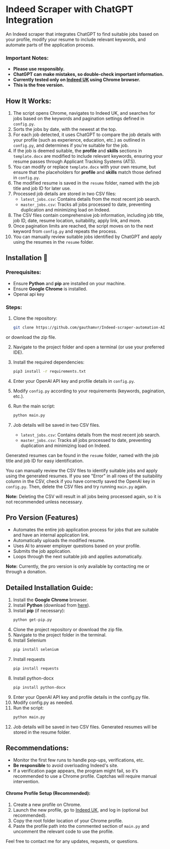 # Indeed Scraper with ChatGPT Integration

An Indeed scraper that integrates ChatGPT to find suitable jobs based on your profile, modify your resume to include relevant keywords, and automate parts of the application process.

### Important Notes:
- **Please use responsibly.**
- **ChatGPT can make mistakes, so double-check important information.**
- **Currently tested only on [Indeed UK](https://uk.indeed.com/) using Chrome browser.**
- **This is the free version.**

## How It Works:

1. The script opens Chrome, navigates to Indeed UK, and searches for jobs based on the keywords and pagination settings defined in `config.py`.
2. Sorts the jobs by date, with the newest at the top.
3. For each job detected, it uses ChatGPT to compare the job details with your profile (such as experience, education, etc.) as outlined in `config.py`, and determines if you're suitable for the job.
4. If the job is deemed suitable, the **profile** and **skills** sections in `template.docx` are modified to include relevant keywords, ensuring your resume passes through Applicant Tracking Systems (ATS).
5. You can modify or replace `template.docx` with your own resume, but ensure that the placeholders for **profile** and **skills** match those defined in `config.py`.
6. The modified resume is saved in the `resume` folder, named with the job title and job ID for later use.
7. Processed job details are stored in two CSV files:
   - `latest_jobs.csv`: Contains details from the most recent job search.
   - `master_jobs.csv`: Tracks all jobs processed to date, preventing duplication and minimizing load on Indeed.
8. The CSV files contain comprehensive job information, including job title, job ID, date, resume location, suitability, apply link, and more.
9. Once pagination limits are reached, the script moves on to the next keyword from `config.py` and repeats the process.
10. You can manually review suitable jobs identified by ChatGPT and apply using the resumes in the `resume` folder.

## Installation 🔌

### Prerequisites:
- Ensure **Python** and **pip** are installed on your machine.
- Ensure **Google Chrome** is installed.
- Openai api key

### Steps:
1. Clone the repository:
   ```bash
   git clone https://github.com/gauthamvr/Indeed-scraper-automation-AI.git
or download the zip file.

2. Navigate to the project folder and open a terminal (or use your preferred IDE).

3. Install the required dependencies:
   ```bash
   pip3 install -r requirements.txt
4. Enter your OpenAI API key and profile details in `config.py`.

5. Modify `config.py` according to your requirements (keywords, pagination, etc.).

6. Run the main script:
   ```bash
   python main.py

8. Job details will be saved in two CSV files.
  
   - `latest_jobs.csv`: Contains details from the most recent job search.
   - `master_jobs.csv`: Tracks all jobs processed to date, preventing duplication and minimizing load on Indeed.

Generated resumes can be found in the `resume` folder, named with the job title and job ID for easy identification.

You can manually review the CSV files to identify suitable jobs and apply using the generated resumes.
If you see "Error" in all rows of the suitability column in the CSV, check if you have correctly saved the OpenAI key in `config.py`. Then, delete the CSV files and try running `main.py` again.

**Note:** Deleting the CSV will result in all jobs being processed again, so it is not recommended unless necessary.


## Pro Version (Features)

- Automates the entire job application process for jobs that are suitable and have an internal application link.
- Automatically uploads the modified resume.
- Uses AI to answer employer questions based on your profile.
- Submits the job application.
- Loops through the next suitable job and applies automatically.

**Note:** Currently, the pro version is only available by contacting me or through a donation.




## Detailed Installation Guide:

1. Install the **Google Chrome** browser.
2. Install **Python** (download from [here](https://www.python.org/downloads/)).
3. Install **pip** (if necessary):
   ```bash
   python get-pip.py
4. Clone the project repository or download the zip file.
5. Navigate to the project folder in the terminal.
6. Install Selenium
   ```bash
   pip install selenium
7. Install requests
   ```bash
   pip install requests
8. Install python-docx
   ```bash
   pip install python-docx
9. Enter your OpenAI API key and profile details in the config.py file.
10. Modify config.py as needed.
1. Run the script:
   ```bash
   python main.py
12. Job details will be saved in two CSV files. Generated resumes will be stored in the resume folder.



## Recommendations:

- Monitor the first few runs to handle pop-ups, verifications, etc.
- **Be responsible** to avoid overloading Indeed's site.
- If a verification page appears, the program might fail, so it's recommended to use a Chrome profile. Captchas will require manual intervention.

#### Chrome Profile Setup (Recommended):

1. Create a new profile on Chrome.
2. Launch the new profile, go to [Indeed UK](https://uk.indeed.com/), and log in (optional but recommended).
3. Copy the root folder location of your Chrome profile.
4. Paste the profile path into the commented section of `main.py` and uncomment the relevant code to use the profile.

Feel free to contact me for any updates, requests, or questions.

    
